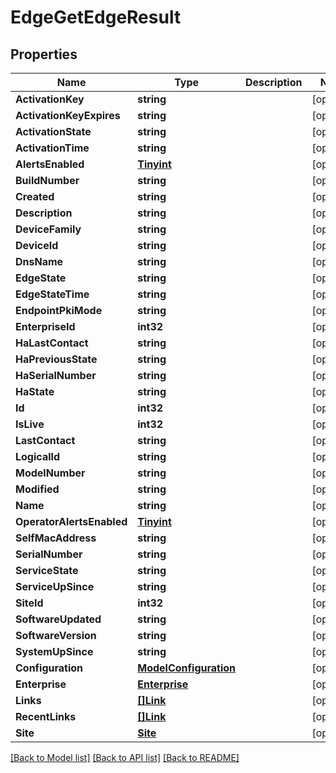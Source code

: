 # EdgeGetEdgeResult

## Properties

Name | Type | Description | Notes
------------ | ------------- | ------------- | -------------
**ActivationKey** | **string** |  | [optional] 
**ActivationKeyExpires** | **string** |  | [optional] 
**ActivationState** | **string** |  | [optional] 
**ActivationTime** | **string** |  | [optional] 
**AlertsEnabled** | [**Tinyint**](tinyint.md) |  | [optional] 
**BuildNumber** | **string** |  | [optional] 
**Created** | **string** |  | [optional] 
**Description** | **string** |  | [optional] 
**DeviceFamily** | **string** |  | [optional] 
**DeviceId** | **string** |  | [optional] 
**DnsName** | **string** |  | [optional] 
**EdgeState** | **string** |  | [optional] 
**EdgeStateTime** | **string** |  | [optional] 
**EndpointPkiMode** | **string** |  | [optional] 
**EnterpriseId** | **int32** |  | [optional] 
**HaLastContact** | **string** |  | [optional] 
**HaPreviousState** | **string** |  | [optional] 
**HaSerialNumber** | **string** |  | [optional] 
**HaState** | **string** |  | [optional] 
**Id** | **int32** |  | [optional] 
**IsLive** | **int32** |  | [optional] 
**LastContact** | **string** |  | [optional] 
**LogicalId** | **string** |  | [optional] 
**ModelNumber** | **string** |  | [optional] 
**Modified** | **string** |  | [optional] 
**Name** | **string** |  | [optional] 
**OperatorAlertsEnabled** | [**Tinyint**](tinyint.md) |  | [optional] 
**SelfMacAddress** | **string** |  | [optional] 
**SerialNumber** | **string** |  | [optional] 
**ServiceState** | **string** |  | [optional] 
**ServiceUpSince** | **string** |  | [optional] 
**SiteId** | **int32** |  | [optional] 
**SoftwareUpdated** | **string** |  | [optional] 
**SoftwareVersion** | **string** |  | [optional] 
**SystemUpSince** | **string** |  | [optional] 
**Configuration** | [**ModelConfiguration**](model_configuration.md) |  | [optional] 
**Enterprise** | [**Enterprise**](enterprise.md) |  | [optional] 
**Links** | [**[]Link**](link.md) |  | [optional] 
**RecentLinks** | [**[]Link**](link.md) |  | [optional] 
**Site** | [**Site**](site.md) |  | [optional] 

[[Back to Model list]](../README.md#documentation-for-models) [[Back to API list]](../README.md#documentation-for-api-endpoints) [[Back to README]](../README.md)


